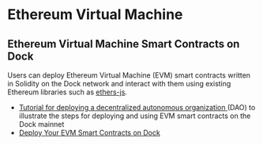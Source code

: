 # Ethereum Virtual Machine

## Ethereum Virtual Machine Smart Contracts on Dock

Users can deploy Ethereum Virtual Machine (EVM) smart contracts written in Solidity on the Dock network and interact with them using existing Ethereum libraries such as [ethers-js](https://github.com/ethers-io/ethers.js).

* [Tutorial for deploying a decentralized autonomous organization ](https://github.com/docknetwork/sdk/blob/master/tutorials/src/tutorial\_evm.md)(DAO) to illustrate the steps for deploying and using EVM smart contracts on the Dock mainnet
* [Deploy Your EVM Smart Contracts on Dock](https://blog.dock.io/deploy-your-evm-smart-contracts-on-dock/)
